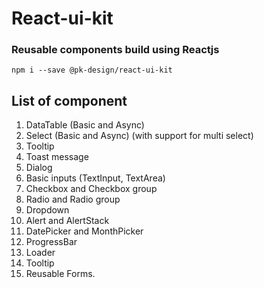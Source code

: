 # React-ui-kit

### Reusable components build using Reactjs

`npm i --save @pk-design/react-ui-kit`

## List of component

1. DataTable (Basic and Async)
2. Select (Basic and Async) (with support for multi select)
3. Tooltip
4. Toast message
5. Dialog
6. Basic inputs (TextInput, TextArea)
7. Checkbox and Checkbox group
8. Radio and Radio group
9. Dropdown
10. Alert and AlertStack
11. DatePicker and MonthPicker
12. ProgressBar
13. Loader
14. Tooltip
15. Reusable Forms.
